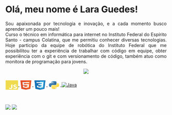 <h1> Olá, meu nome é Lara Guedes! </h1>
<div style="text-align: justify;"> 
  <p>Sou apaixonada por tecnologia e inovação, e a cada momento busco aprender um pouco mais! 
  <br>Curso o técnico em informática para internet no Instituto Federal do Espírito Santo - campus Colatina, que me permitiu conhecer diversas tecnologias. Hoje participo da equipe de robótica do Instituto Federal que me possibilitou ter a experiência de trabalhar com código em equipe, obter experiência com o git e com versionamento de código, também atuo como monitora de programação para jovens.</p>
</div>

<div align="center">
  <a href="https://github.com/LaraGuedes" >
  <img height="180em" src="https://github-readme-stats.vercel.app/api/top-langs/?username=LaraGuedes&layout=compact&langs_count=7&theme=dracula"/>
</div>


<div style="display: inline_block"><br>
  <img align="center" alt="Js" height="30" width="40" src="https://raw.githubusercontent.com/devicons/devicon/master/icons/javascript/javascript-plain.svg">
  <img align="center" alt="HTML" height="30" width="40" src="https://raw.githubusercontent.com/devicons/devicon/master/icons/html5/html5-original.svg">
  <img align="center" alt="CSS" height="30" width="40" src="https://raw.githubusercontent.com/devicons/devicon/master/icons/css3/css3-original.svg">
  <img align="center" alt="Python" height="30" width="40" src="https://raw.githubusercontent.com/devicons/devicon/master/icons/python/python-original.svg">
  <img align="center" alt="Java" height="30" width="40" src="https://cdn.jsdelivr.net/gh/devicons/devicon/icons/java/java-original-wordmark.svg" />
</div>

  ##
  
<div  style="display: inline_block"><br>
  <a href = "mailto:lara.guedes569@gmail.com"><img src="https://img.shields.io/badge/-Gmail-%23333?style=for-the-badge&logo=gmail&logoColor=white" target="_blank"></a>
  <a href="https://www.linkedin.com/in/lara-calegário-guedes/" target="_blank"><img src="https://img.shields.io/badge/-LinkedIn-%230077B5?style=for-the-badge&logo=linkedin&logoColor=white" target="_blank"></a> 
</div>
